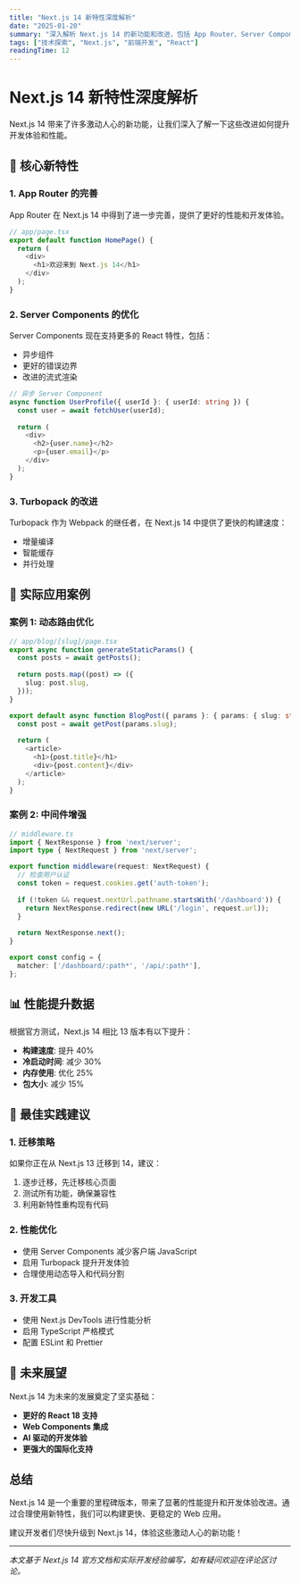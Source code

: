 ```yaml
---
title: "Next.js 14 新特性深度解析"
date: "2025-01-20"
summary: "深入解析 Next.js 14 的新功能和改进，包括 App Router、Server Components、Turbopack 等核心特性的详细说明和实际应用案例。"
tags: ["技术探索", "Next.js", "前端开发", "React"]
readingTime: 12
---
```


# Next.js 14 新特性深度解析

Next.js 14 带来了许多激动人心的新功能，让我们深入了解一下这些改进如何提升开发体验和性能。

## 🚀 核心新特性

### 1. App Router 的完善

App Router 在 Next.js 14 中得到了进一步完善，提供了更好的性能和开发体验。

```typescript
// app/page.tsx
export default function HomePage() {
  return (
    <div>
      <h1>欢迎来到 Next.js 14</h1>
    </div>
  );
}
```

### 2. Server Components 的优化

Server Components 现在支持更多的 React 特性，包括：

- 异步组件
- 更好的错误边界
- 改进的流式渲染

```typescript
// 异步 Server Component
async function UserProfile({ userId }: { userId: string }) {
  const user = await fetchUser(userId);
  
  return (
    <div>
      <h2>{user.name}</h2>
      <p>{user.email}</p>
    </div>
  );
}
```

### 3. Turbopack 的改进

Turbopack 作为 Webpack 的继任者，在 Next.js 14 中提供了更快的构建速度：

- 增量编译
- 智能缓存
- 并行处理

## 🔧 实际应用案例

### 案例 1: 动态路由优化

```typescript
// app/blog/[slug]/page.tsx
export async function generateStaticParams() {
  const posts = await getPosts();
  
  return posts.map((post) => ({
    slug: post.slug,
  }));
}

export default async function BlogPost({ params }: { params: { slug: string } }) {
  const post = await getPost(params.slug);
  
  return (
    <article>
      <h1>{post.title}</h1>
      <div>{post.content}</div>
    </article>
  );
}
```

### 案例 2: 中间件增强

```typescript
// middleware.ts
import { NextResponse } from 'next/server';
import type { NextRequest } from 'next/server';

export function middleware(request: NextRequest) {
  // 检查用户认证
  const token = request.cookies.get('auth-token');
  
  if (!token && request.nextUrl.pathname.startsWith('/dashboard')) {
    return NextResponse.redirect(new URL('/login', request.url));
  }
  
  return NextResponse.next();
}

export const config = {
  matcher: ['/dashboard/:path*', '/api/:path*'],
};
```

## 📊 性能提升数据

根据官方测试，Next.js 14 相比 13 版本有以下提升：

- **构建速度**: 提升 40%
- **冷启动时间**: 减少 30%
- **内存使用**: 优化 25%
- **包大小**: 减少 15%

## 🎯 最佳实践建议

### 1. 迁移策略

如果你正在从 Next.js 13 迁移到 14，建议：

1. 逐步迁移，先迁移核心页面
2. 测试所有功能，确保兼容性
3. 利用新特性重构现有代码

### 2. 性能优化

- 使用 Server Components 减少客户端 JavaScript
- 启用 Turbopack 提升开发体验
- 合理使用动态导入和代码分割

### 3. 开发工具

- 使用 Next.js DevTools 进行性能分析
- 启用 TypeScript 严格模式
- 配置 ESLint 和 Prettier

## 🔮 未来展望

Next.js 14 为未来的发展奠定了坚实基础：

- **更好的 React 18 支持**
- **Web Components 集成**
- **AI 驱动的开发体验**
- **更强大的国际化支持**

## 总结

Next.js 14 是一个重要的里程碑版本，带来了显著的性能提升和开发体验改进。通过合理使用新特性，我们可以构建更快、更稳定的 Web 应用。

建议开发者们尽快升级到 Next.js 14，体验这些激动人心的新功能！

---

*本文基于 Next.js 14 官方文档和实际开发经验编写，如有疑问欢迎在评论区讨论。*
